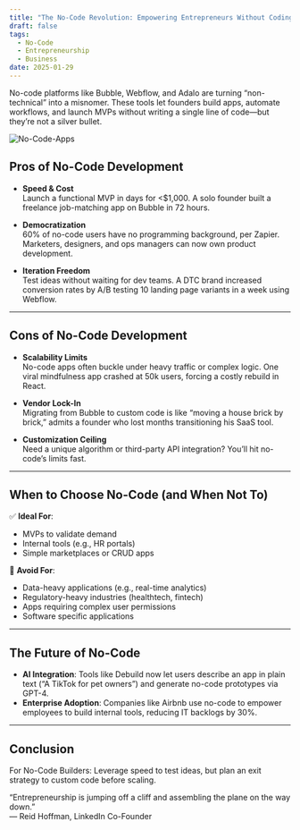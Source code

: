 ```yaml
---
title: "The No-Code Revolution: Empowering Entrepreneurs Without Coding Skills"
draft: false
tags:
  - No-Code
  - Entrepreneurship
  - Business
date: 2025-01-29
---
```

No-code platforms like Bubble, Webflow, and Adalo are turning “non-technical” into a misnomer. These tools let founders build apps, automate workflows, and launch MVPs without writing a single line of code—but they’re not a silver bullet.

![No-Code-Apps](https://ninjasites.com/images/blog/about-no-code-website-builders.png?v=1684153977260389102)

## Pros of No-Code Development

- **Speed & Cost**  
  Launch a functional MVP in days for <$1,000. A solo founder built a freelance job-matching app on Bubble in 72 hours.

- **Democratization**  
  60% of no-code users have no programming background, per Zapier. Marketers, designers, and ops managers can now own product development.

- **Iteration Freedom**  
  Test ideas without waiting for dev teams. A DTC brand increased conversion rates by A/B testing 10 landing page variants in a week using Webflow.

---

## Cons of No-Code Development

- **Scalability Limits**  
  No-code apps often buckle under heavy traffic or complex logic. One viral mindfulness app crashed at 50k users, forcing a costly rebuild in React.

- **Vendor Lock-In**  
  Migrating from Bubble to custom code is like “moving a house brick by brick,” admits a founder who lost months transitioning his SaaS tool.

- **Customization Ceiling**  
  Need a unique algorithm or third-party API integration? You’ll hit no-code’s limits fast.

---

## When to Choose No-Code (and When Not To)

✅ **Ideal For**:
- MVPs to validate demand
- Internal tools (e.g., HR portals)
- Simple marketplaces or CRUD apps

🚫 **Avoid For**:
- Data-heavy applications (e.g., real-time analytics)
- Regulatory-heavy industries (healthtech, fintech)
- Apps requiring complex user permissions
- Software specific applications

---

## The Future of No-Code

- **AI Integration**: Tools like Debuild now let users describe an app in plain text (“A TikTok for pet owners”) and generate no-code prototypes via GPT-4.
- **Enterprise Adoption**: Companies like Airbnb use no-code to empower employees to build internal tools, reducing IT backlogs by 30%.

---

## Conclusion

For No-Code Builders: Leverage speed to test ideas, but plan an exit strategy to custom code before scaling.

“Entrepreneurship is jumping off a cliff and assembling the plane on the way down.”  
— Reid Hoffman, LinkedIn Co-Founder
